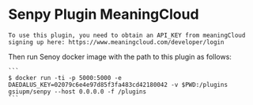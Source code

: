 # Senpy Plugin MeaningCloud
	
	To use this plugin, you need to obtain an API_KEY from meaningCloud signing up here: https://www.meaningcloud.com/developer/login

Then run Senoy docker image with the path to this plugin as follows:
	
	```
    $ docker run -ti -p 5000:5000 -e DAEDALUS_KEY=02079c6e4e97d85f3fa483cd42180042 -v $PWD:/plugins gsiupm/senpy --host 0.0.0.0 -f /plugins
    ```